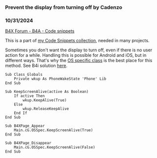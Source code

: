 ### Prevent the display from turning off by Cadenzo
### 10/31/2024
[B4X Forum - B4A - Code snippets](https://www.b4x.com/android/forum/threads/163874/)

This is a part of [my Code Snippets collection](https://www.b4x.com/android/forum/threads/create-and-navigate-to-b4xpage.163854/), needed in many projects.  
  
Sometimes you don't want the display to turn off, even if there is no user action for a while. Handling this is possible for Android and iOS, but in different ways. That's why the [OS specific class](https://www.b4x.com/android/forum/threads/using-os-specific-code-in-global-classes-cross-platform.163867/) is the best place for this method. See B4i solution [here](https://www.b4x.com/android/forum/threads/prevent-the-display-from-turning-off.163875/).  
  

```B4X
Sub Class_Globals  
    Private wkup As PhoneWakeState 'Phone' Lib  
End Sub  
  
Sub KeepScreenAlive(active As Boolean)  
    If active Then  
        wkup.KeepAlive(True)  
    Else  
        wkup.ReleaseKeepAlive  
    End If  
End Sub
```

  
  

```B4X
Sub B4XPage_Appear  
    Main.cG.OSSpec.KeepScreenAlive(True)  
End Sub  
  
Sub B4XPage_Disappear  
    Main.cG.OSSpec.KeepScreenAlive(False)  
End Sub
```